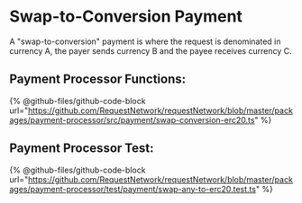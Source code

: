 # Swap-to-Conversion Payment

A "swap-to-conversion" payment is where the request is denominated in currency A, the payer sends currency B and the payee receives currency C.

## Payment Processor Functions:

{% @github-files/github-code-block url="https://github.com/RequestNetwork/requestNetwork/blob/master/packages/payment-processor/src/payment/swap-conversion-erc20.ts" %}

## Payment Processor Test:

{% @github-files/github-code-block url="https://github.com/RequestNetwork/requestNetwork/blob/master/packages/payment-processor/test/payment/swap-any-to-erc20.test.ts" %}
